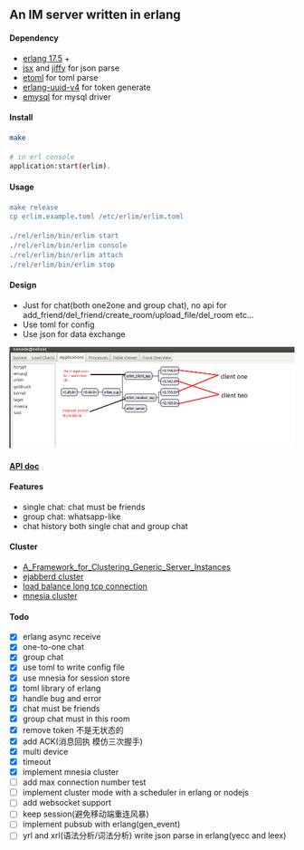 ## An IM server written in erlang

#### Dependency

* [erlang 17.5](http://www.erlang.org/) +
* [jsx](https://github.com/talentdeficit/jsx) and [jiffy](https://github.com/davisp/jiffy) for json parse
* [etoml](https://github.com/kalta/etoml) for toml parse
* [erlang-uuid-v4](https://github.com/afiskon/erlang-uuid-v4) for token generate
* [emysql](https://github.com/Eonblast/Emysql) for mysql driver

#### Install

```bash
make

# in erl console
application:start(erlim).
```

#### Usage

```erlang
make release
cp erlim.example.toml /etc/erlim/erlim.toml

./rel/erlim/bin/erlim start
./rel/erlim/bin/erlim console
./rel/erlim/bin/erlim attach
./rel/erlim/bin/erlim stop
```

#### Design

* Just for chat(both one2one and group chat), no api for add_friend/del_friend/create_room/upload_file/del_room etc...
* Use toml for config
* Use json for data exchange

![structure of erlim](https://raw.githubusercontent.com/FlowerWrong/erlim/master/api/erlim_structure.png)

#### [API doc](https://github.com/FlowerWrong/erlim/tree/master/api)

#### Features

* single chat: chat must be friends
* group chat: whatsapp-like
* chat history both single chat and group chat

#### Cluster

* [A_Framework_for_Clustering_Generic_Server_Instances](https://erlangcentral.org/wiki/index.php?title=A_Framework_for_Clustering_Generic_Server_Instances)
* [ejabberd cluster](https://raymii.org/s/tutorials/Set_up_a_federated_XMPP_Chat_Network_with_ejabberd.html)
* [load balance long tcp connection](http://stackoverflow.com/questions/8915959/how-do-you-load-balance-tcp-traffic)
* [mnesia cluster](http://stackoverflow.com/questions/787755/how-to-add-a-node-to-an-mnesia-cluster)

#### Todo

- [x] erlang async receive
- [x] one-to-one chat
- [x] group chat
- [x] use toml to write config file
- [x] use mnesia for session store
- [x] toml library of erlang
- [x] handle bug and error
- [x] chat must be friends
- [x] group chat must in this room
- [x] remove token 不是无状态的
- [x] add ACK(消息回执 模仿三次握手)
- [x] multi device
- [x] timeout
- [x] implement mnesia cluster
- [ ] add max connection number test
- [ ] implement cluster mode with a scheduler in erlang or nodejs
- [ ] add websocket support
- [ ] keep session(避免移动端重连风暴)
- [ ] implement pubsub with erlang(gen_event)
- [ ] yrl and xrl(语法分析/词法分析) write json parse in erlang(yecc and leex)
